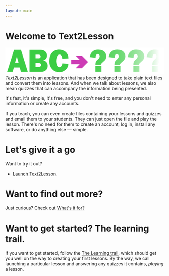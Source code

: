 ```yaml
---
layout: main
---
```


# Welcome to Text2Lesson

![ABC characters followed by arrow leading to question marks that fade away](images/banner.png)
_Text2Lesson_ is an application that has been designed to take plain text files
and convert them into lessons. And when we talk about lessons, we also mean
quizzes that can accompany the information being presented.

It's fast, it's simple, it's free, and you don't need to enter any personal
information or create any accounts.

If you teach, you can even create files containing your lessons and quizzes and
email them to your students. They can just open the file and play the lesson.
There's no need for them to create an account, log in, install any software, or
do anything else — simple.

# Let's give it a go

Want to try it out?

- [Launch Text2Lesson](https://henspace.github.io/text2lesson/index.html).

# Want to find out more?

Just curious? Check out [What's it for?](whats-it-for.md)

# Want to get started? The learning trail.

If you want to get started, follow the [The Learning trail](learning-trail/learning-trail.md),
which should get you well on the way to creating your first lessons.
By the way, we call launching a particular lesson and answering any quizzes it
contains, _playing_ a lesson.
